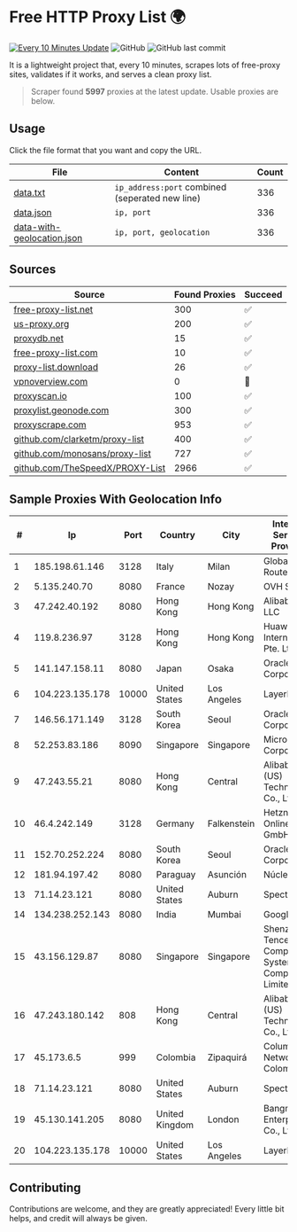 
# Free HTTP Proxy List 🌍

[![Every 10 Minutes Update](https://github.com/mertguvencli/http-proxy-list/actions/workflows/main.yml/badge.svg?branch=main)](https://github.com/mertguvencli/http-proxy-list/actions/workflows/main.yml)
![GitHub](https://img.shields.io/github/license/mertguvencli/http-proxy-list)
![GitHub last commit](https://img.shields.io/github/last-commit/mertguvencli/http-proxy-list)

It is a lightweight project that, every 10 minutes, scrapes lots of free-proxy sites, validates if it works, and serves a clean proxy list.


> Scraper found **5997** proxies at the latest update. Usable proxies are below.

## Usage

Click the file format that you want and copy the URL.


|File|Content|Count|
|----|-------|-----|
|[data.txt](https://raw.githubusercontent.com/mertguvencli/http-proxy-list/main/proxy-list/data.txt)|`ip_address:port` combined (seperated new line)|336|
|[data.json](https://raw.githubusercontent.com/mertguvencli/http-proxy-list/main/proxy-list/data.json)|`ip, port`|336|
|[data-with-geolocation.json](https://raw.githubusercontent.com/mertguvencli/http-proxy-list/main/proxy-list/data-with-geolocation.json)|`ip, port, geolocation`|336|

## Sources

|Source|Found Proxies|Succeed|
|------|-------------|-------|
|[free-proxy-list.net](https://free-proxy-list.net)|300|✅|
|[us-proxy.org](https://www.us-proxy.org)|200|✅|
|[proxydb.net](http://proxydb.net)|15|✅|
|[free-proxy-list.com](https://free-proxy-list.com/?page=&port=&type%5B%5D=http&type%5B%5D=https&up_time=0&search=Search)|10|✅|
|[proxy-list.download](https://www.proxy-list.download/HTTP)|26|✅|
|[vpnoverview.com](https://vpnoverview.com/privacy/anonymous-browsing/free-proxy-servers)|0|🚫|
|[proxyscan.io](https://www.proxyscan.io)|100|✅|
|[proxylist.geonode.com](https://proxylist.geonode.com/api/proxy-list?limit=300&page=1&sort_by=lastChecked&sort_type=desc&protocols=http,https)|300|✅|
|[proxyscrape.com](https://api.proxyscrape.com/v2/?request=displayproxies&protocol=http&timeout=10000&country=all&ssl=all&anonymity=all)|953|✅|
|[github.com/clarketm/proxy-list](https://raw.githubusercontent.com/clarketm/proxy-list/master/proxy-list-raw.txt)|400|✅|
|[github.com/monosans/proxy-list](https://raw.githubusercontent.com/monosans/proxy-list/main/proxies/http.txt)|727|✅|
|[github.com/TheSpeedX/PROXY-List](https://raw.githubusercontent.com/TheSpeedX/PROXY-List/master/http.txt)|2966|✅|


## Sample Proxies With Geolocation Info

|#|Ip|Port|Country|City|Internet Service Provider|
|-|--|----|-------|----|-------------------------|
|1|185.198.61.146|3128|Italy|Milan|Global Router LLC|
|2|5.135.240.70|8080|France|Nozay|OVH SAS|
|3|47.242.40.192|8080|Hong Kong|Hong Kong|Alibaba.com LLC|
|4|119.8.236.97|3128|Hong Kong|Hong Kong|Huawei International Pte. Ltd.|
|5|141.147.158.11|8080|Japan|Osaka|Oracle Corporation|
|6|104.223.135.178|10000|United States|Los Angeles|LayerHost|
|7|146.56.171.149|3128|South Korea|Seoul|Oracle Corporation|
|8|52.253.83.186|8090|Singapore|Singapore|Microsoft Corporation|
|9|47.243.55.21|8080|Hong Kong|Central|Alibaba (US) Technology Co., Ltd.|
|10|46.4.242.149|3128|Germany|Falkenstein|Hetzner Online GmbH|
|11|152.70.252.224|8080|South Korea|Seoul|Oracle Corporation|
|12|181.94.197.42|8080|Paraguay|Asunción|Núcleo S.A.|
|13|71.14.23.121|8080|United States|Auburn|Spectrum|
|14|134.238.252.143|8080|India|Mumbai|Google LLC|
|15|43.156.129.87|8080|Singapore|Singapore|Shenzhen Tencent Computer Systems Company Limited|
|16|47.243.180.142|808|Hong Kong|Central|Alibaba (US) Technology Co., Ltd.|
|17|45.173.6.5|999|Colombia|Zipaquirá|Columbus Networks Colombia|
|18|71.14.23.121|8080|United States|Auburn|Spectrum|
|19|45.130.141.205|8080|United Kingdom|London|Bangmod Enterprise Co., Ltd.|
|20|104.223.135.178|10000|United States|Los Angeles|LayerHost|



## Contributing

Contributions are welcome, and they are greatly appreciated! Every
little bit helps, and credit will always be given.

